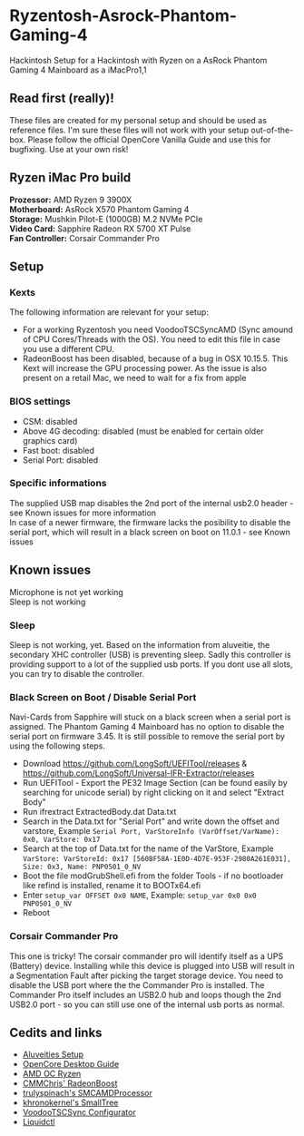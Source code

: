 # Ryzentosh-Asrock-Phantom-Gaming-4
Hackintosh Setup for a Hackintosh with Ryzen on a AsRock Phantom Gaming 4 Mainboard as a iMacPro1,1  

## Read first (really)!
These files are created for my personal setup and should be used as reference files. I'm sure these files will not work with your setup out-of-the-box. Please follow the official OpenCore Vanilla Guide and use this for bugfixing. Use at your own risk!


## Ryzen iMac Pro build
**Prozessor:** AMD Ryzen 9 3900X  
**Motherboard:** AsRock X570 Phantom Gaming 4  
**Storage:** Mushkin Pilot-E (1000GB) M.2 NVMe PCIe  
**Video Card:** Sapphire Radeon RX 5700 XT Pulse  
**Fan Controller:** Corsair Commander Pro  

## Setup

### Kexts

The following information are relevant for your setup:
* For a working Ryzentosh you need VoodooTSCSyncAMD (Sync amound of CPU Cores/Threads with the OS). You need to edit this file in case you use a different CPU.
* RadeonBoost has been disabled, because of a bug in OSX 10.15.5. This Kext will increase the GPU processing power. As the issue is also present on a retail Mac, we need to wait for a fix from apple

### BIOS settings
- CSM: disabled
- Above 4G decoding: disabled (must be enabled for certain older graphics card)
- Fast boot: disabled
- Serial Port: disabled

### Specific informations
The supplied USB map disables the 2nd port of the internal usb2.0 header - see Known issues for more information  
In case of a newer firmware, the firmware lacks the posibility to disable the serial port, which will result in a black screen on boot on 11.0.1 - see Known issues

## Known issues
Microphone is not yet working  
Sleep is not working

### Sleep
Sleep is not working, yet. Based on the information from aluveitie, the secondary XHC controller (USB) is preventing sleep. Sadly this controller is providing support to a lot of the supplied usb ports. If you dont use all slots, you can try to disable the controller.

### Black Screen on Boot / Disable Serial Port
Navi-Cards from Sapphire will stuck on a black screen when a serial port is assigned. The Phantom Gaming 4 Mainboard has no option to disable the serial port on firmware 3.45. It is still possible to remove the serial port by using the following steps.
* Download https://github.com/LongSoft/UEFITool/releases & https://github.com/LongSoft/Universal-IFR-Extractor/releases
* Run UEFITool - Export the PE32 Image Section (can be found easily by searching for unicode serial) by right clicking on it and select "Extract Body"
* Run ifrextract ExtractedBody.dat Data.txt
* Search in the Data.txt for "Serial Port" and write down the offset and varstore, Example `Serial Port, VarStoreInfo (VarOffset/VarName): 0x0, VarStore: 0x17`
* Search at the top of Data.txt for the name of the VarStore, Example `VarStore: VarStoreId: 0x17 [560BF58A-1E0D-4D7E-953F-2980A261E031], Size: 0x3, Name: PNP0501_0_NV`
* Boot the file modGrubShell.efi from the folder Tools - if no bootloader like refind is installed, rename it to BOOTx64.efi
* Enter `setup_var OFFSET 0x0 NAME`, Example: `setup_var 0x0 0x0 PNP0501_0_NV`
* Reboot

### Corsair Commander Pro
This one is tricky! The corsair commander pro will identify itself as a UPS (Battery) device. Installing while this device is plugged into USB will result in a Segmentation Fault after picking the target storage device. You need to disable the USB port where the the Commander Pro is installed. The Commander Pro itself includes an USB2.0 hub and loops though the 2nd USB2.0 port - so you can still use one of the internal usb ports as normal.

## Cedits and links
* [Aluveities Setup](https://github.com/aluveitie/RyzenMacPro)
* [OpenCore Desktop Guide](https://github.com/dortania/OpenCore-Desktop-Guide)
* [AMD OC Ryzen](https://github.com/iGPU/AMD_OC_Ryzen)
* [CMMChris' RadeonBoost](https://www.hackintosh-forum.de/forum/thread/47791-radeonboost-kext-benchmark-scores-wie-am-echten-mac-unter-windows/?pageNo=1)
* [trulyspinach's SMCAMDProcessor](https://github.com/trulyspinach/SMCAMDProcessor)
* [khronokernel's SmallTree](https://github.com/khronokernel/SmallTree-I211-AT-patch)
* [VoodooTSCSync Configurator](https://www.insanelymac.com/forum/files/file/744-voodootscsync-configurator/)
* [Liquidctl](https://github.com/jonasmalacofilho/liquidctl)
